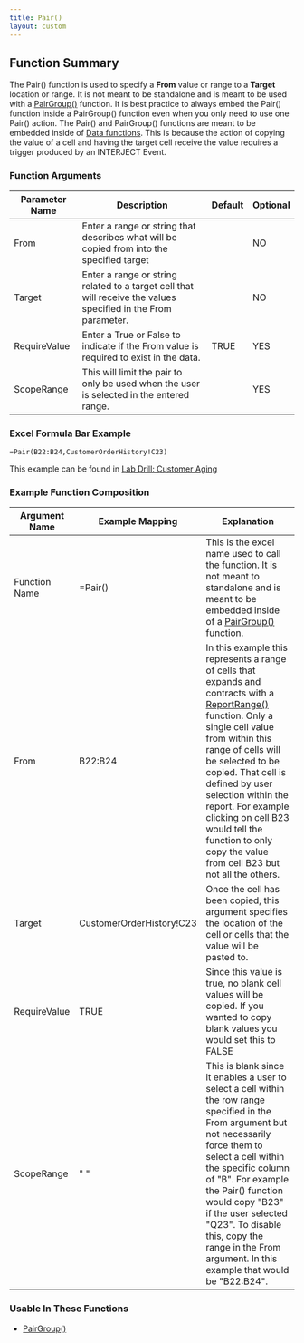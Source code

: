 ```yaml
---
title: Pair()
layout: custom
---
```

##  Function Summary 

The Pair() function is used to specify a **From** value or range to a **Target** location or range. It is not meant to be standalone and is meant to be used with a [PairGroup()](PairGroup_81756186.md) function. It is best practice to always embed the Pair() function inside a PairGroup() function even when you only need to use one Pair() action. The Pair() and PairGroup() functions are meant to be embedded inside of [Data functions](Data-Functions-Landing.html). This is because the action of copying the value of a cell and having the target cell receive the value requires a trigger produced by an INTERJECT Event.

###  Function Arguments   

| Parameter Name | Description                                                                                                    | Default | Optional |
|----------------|----------------------------------------------------------------------------------------------------------------|---------|----------|
| From           | Enter a range or string that describes what will be copied from into the specified target                      |         | NO       |
| Target         | Enter a range or string related to a target cell that will receive the values specified in the From parameter. |         | NO       |
| RequireValue   | Enter a True or False to indicate if the From value is required to exist in the data.                          | TRUE    | YES      |
| ScopeRange     | This will limit the pair to only be used when the user is selected in the entered range.                       |         | YES      |

### Excel Formula Bar Example

```Excel
=Pair(B22:B24,CustomerOrderHistory!C23)
```
This example can be found in [Lab Drill: Customer Aging]()

### Example Function Composition   

| Argument Name | Example Mapping          | Explanation|
|---------------|--------------------------|---|
| Function Name | =Pair()                  | This is the excel name used to call the function. It is not meant to standalone and is meant to be embedded inside of a [ PairGroup() ](PairGroup_81756186.html) function. |
| From          | B22:B24                  | In this example this represents a range of cells that expands and contracts with a [ReportRange()]() function. Only a single cell value from within this range of cells will be selected to be copied. That cell is defined by user selection within the report. For example clicking on cell B23 would tell the function to only copy the value from cell B23 but not all the others.         |
| Target        | CustomerOrderHistory!C23 | Once the cell has been copied, this argument specifies the location of the cell or cells that the value will be pasted to.                                                |
| RequireValue  | TRUE | Since this value is true, no blank cell values will be copied. If you wanted to copy blank values you would set this to FALSE|
| ScopeRange    | " "                      | This is blank since it enables a user to select a cell within the row range specified in the From argument but not necessarily force them to select a cell within the specific column of "B". For example the Pair() function would copy "B23" if the user selected "Q23". To disable this, copy the range in the From argument. In this example that would be "B22:B24".|


###  Usable In These Functions   

* [PairGroup()](PairGroup_81756186.md)

